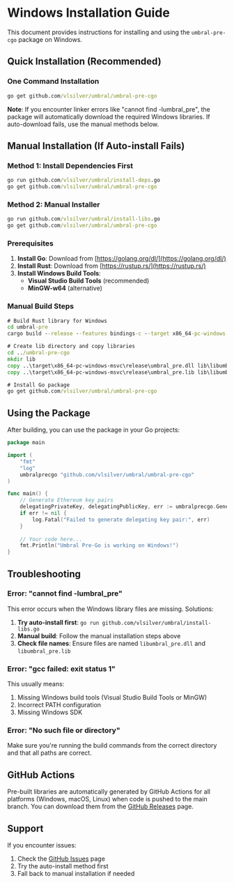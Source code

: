 # Windows Installation Guide

This document provides instructions for installing and using the `umbral-pre-cgo` package on Windows.

## Quick Installation (Recommended)

### One Command Installation
```cmd
go get github.com/vlsilver/umbral/umbral-pre-cgo
```

**Note**: If you encounter linker errors like "cannot find -lumbral_pre", the package will automatically download the required Windows libraries. If auto-download fails, use the manual methods below.

## Manual Installation (If Auto-install Fails)

### Method 1: Install Dependencies First
```cmd
go run github.com/vlsilver/umbral/install-deps.go
go get github.com/vlsilver/umbral/umbral-pre-cgo
```

### Method 2: Manual Installer
```cmd
go run github.com/vlsilver/umbral/install-libs.go
go get github.com/vlsilver/umbral/umbral-pre-cgo
```

### Prerequisites

1. **Install Go**: Download from [https://golang.org/dl/](https://golang.org/dl/)
2. **Install Rust**: Download from [https://rustup.rs/](https://rustup.rs/)
3. **Install Windows Build Tools**:
   - **Visual Studio Build Tools** (recommended)
   - **MinGW-w64** (alternative)

### Manual Build Steps
```cmd
# Build Rust library for Windows
cd umbral-pre
cargo build --release --features bindings-c --target x86_64-pc-windows-msvc

# Create lib directory and copy libraries
cd ../umbral-pre-cgo
mkdir lib
copy ..\target\x86_64-pc-windows-msvc\release\umbral_pre.dll lib\libumbral_pre.dll
copy ..\target\x86_64-pc-windows-msvc\release\umbral_pre.lib lib\libumbral_pre.lib

# Install Go package
go get github.com/vlsilver/umbral/umbral-pre-cgo
```

## Using the Package

After building, you can use the package in your Go projects:

```go
package main

import (
    "fmt"
    "log"
    umbralprecgo "github.com/vlsilver/umbral/umbral-pre-cgo"
)

func main() {
    // Generate Ethereum key pairs
    delegatingPrivateKey, delegatingPublicKey, err := umbralprecgo.GenerateEthereumKeyPair()
    if err != nil {
        log.Fatal("Failed to generate delegating key pair:", err)
    }
    
    // Your code here...
    fmt.Println("Umbral Pre-Go is working on Windows!")
}
```

## Troubleshooting

### Error: "cannot find -lumbral_pre"
This error occurs when the Windows library files are missing. Solutions:
1. **Try auto-install first**: `go run github.com/vlsilver/umbral/install-libs.go`
2. **Manual build**: Follow the manual installation steps above
3. **Check file names**: Ensure files are named `libumbral_pre.dll` and `libumbral_pre.lib`

### Error: "gcc failed: exit status 1"
This usually means:
1. Missing Windows build tools (Visual Studio Build Tools or MinGW)
2. Incorrect PATH configuration
3. Missing Windows SDK

### Error: "No such file or directory"
Make sure you're running the build commands from the correct directory and that all paths are correct.

## GitHub Actions

Pre-built libraries are automatically generated by GitHub Actions for all platforms (Windows, macOS, Linux) when code is pushed to the main branch. You can download them from the [GitHub Releases](https://github.com/vlsilver/umbral/releases) page.

## Support

If you encounter issues:
1. Check the [GitHub Issues](https://github.com/vlsilver/umbral/issues) page
2. Try the auto-install method first
3. Fall back to manual installation if needed
